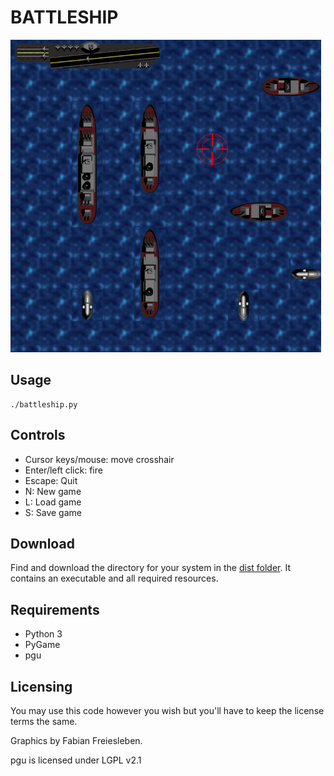 # BATTLESHIP

![Battleship](logo.png)

## Usage

```text
./battleship.py

```

## Controls

- Cursor keys/mouse: move crosshair
- Enter/left click: fire
- Escape: Quit
- N: New game
- L: Load game
- S: Save game

## Download

Find and download the directory for your system in the [dist folder](./dist/). It contains an executable and all required resources.

## Requirements

- Python 3
- PyGame
- pgu

## Licensing

You may use this code however you wish but you'll have to keep the license terms the same.

Graphics by Fabian Freiesleben.

pgu is licensed under LGPL v2.1
